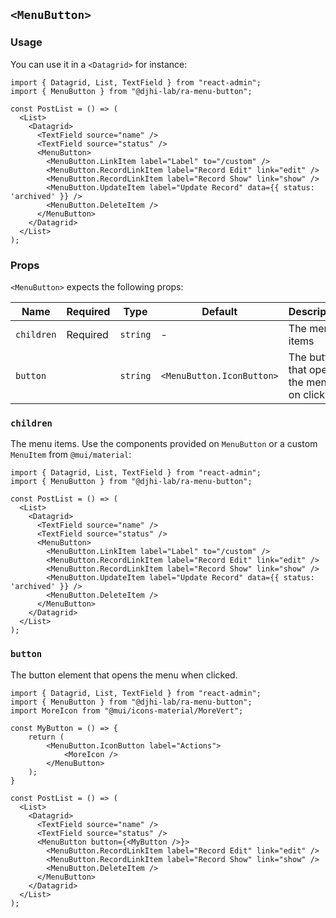 ## `<MenuButton>`

### Usage

You can use it in a `<Datagrid>` for instance:

```tsx
import { Datagrid, List, TextField } from "react-admin";
import { MenuButton } from "@djhi-lab/ra-menu-button";

const PostList = () => (
  <List>
    <Datagrid>
      <TextField source="name" />
      <TextField source="status" />
      <MenuButton>
        <MenuButton.LinkItem label="Label" to="/custom" />
        <MenuButton.RecordLinkItem label="Record Edit" link="edit" />
        <MenuButton.RecordLinkItem label="Record Show" link="show" />
        <MenuButton.UpdateItem label="Update Record" data={{ status: 'archived' }} />
        <MenuButton.DeleteItem />
      </MenuButton>
    </Datagrid>
  </List>
);
```

### Props

`<MenuButton>` expects the following props:

| Name           | Required | Type           | Default                   | Description |
| -------------- | -------- | -------------- | ------------------------- | --- |
| `children`     | Required | `string`       | -                         | The menu items |
| `button`       |          | `string`       | `<MenuButton.IconButton>` | The button that opens the menu on click |

### `children`

The menu items. Use the components provided on `MenuButton` or a custom `MenuItem` from `@mui/material`:

```tsx
import { Datagrid, List, TextField } from "react-admin";
import { MenuButton } from "@djhi-lab/ra-menu-button";

const PostList = () => (
  <List>
    <Datagrid>
      <TextField source="name" />
      <TextField source="status" />
      <MenuButton>
        <MenuButton.LinkItem label="Label" to="/custom" />
        <MenuButton.RecordLinkItem label="Record Edit" link="edit" />
        <MenuButton.RecordLinkItem label="Record Show" link="show" />
        <MenuButton.UpdateItem label="Update Record" data={{ status: 'archived' }} />
        <MenuButton.DeleteItem />
      </MenuButton>
    </Datagrid>
  </List>
);
```

### `button`

The button element that opens the menu when clicked.

```tsx
import { Datagrid, List, TextField } from "react-admin";
import { MenuButton } from "@djhi-lab/ra-menu-button";
import MoreIcon from "@mui/icons-material/MoreVert";

const MyButton = () => {
    return (
        <MenuButton.IconButton label="Actions">
            <MoreIcon />
        </MenuButton>
    );
}

const PostList = () => (
  <List>
    <Datagrid>
      <TextField source="name" />
      <TextField source="status" />
      <MenuButton button={<MyButton />}>
        <MenuButton.RecordLinkItem label="Record Edit" link="edit" />
        <MenuButton.RecordLinkItem label="Record Show" link="show" />
        <MenuButton.DeleteItem />
      </MenuButton>
    </Datagrid>
  </List>
);
```